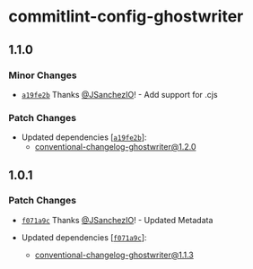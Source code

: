 # commitlint-config-ghostwriter

## 1.1.0

### Minor Changes

- [`a19fe2b`](https://github.com/JSanchezIO/JSanchezIO/commit/a19fe2be5d862a59ac54314e15ff0b2d8cfda0cf)
  Thanks [@JSanchezIO](https://github.com/JSanchezIO)! - Add support for .cjs

### Patch Changes

- Updated dependencies
  [[`a19fe2b`](https://github.com/JSanchezIO/JSanchezIO/commit/a19fe2be5d862a59ac54314e15ff0b2d8cfda0cf)]:
  - conventional-changelog-ghostwriter@1.2.0

## 1.0.1

### Patch Changes

- [`f071a9c`](https://github.com/JSanchezIO/JSanchezIO/commit/f071a9c3f15153916b55483f986c20e4fa2b4bb3)
  Thanks [@JSanchezIO](https://github.com/JSanchezIO)! - Updated Metadata

- Updated dependencies
  [[`f071a9c`](https://github.com/JSanchezIO/JSanchezIO/commit/f071a9c3f15153916b55483f986c20e4fa2b4bb3)]:
  - conventional-changelog-ghostwriter@1.1.3
